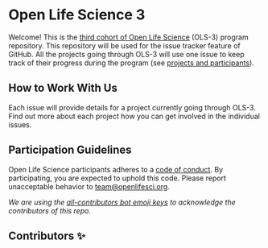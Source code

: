 # Open Life Science 3

Welcome! This is the [third cohort of Open Life Science](https://openlifesci.org/ols-3) (OLS-3) program repository. 
This repository will be used for the issue tracker feature of GitHub. 
All the projects going through OLS-3 will use one issue to keep track of their progress during the program (see [projects and participants](https://openlifesci.org/ols-3/projects-participants/)).

## How to Work With Us

Each issue will provide details for a project currently going through OLS-3. 
Find out more about each project how you can get involved in the individual issues.

## Participation Guidelines

Open Life Science participants adheres to a [code of conduct](CODE_OF_CONDUCT.md). 
By participating, you are expected to uphold this code. Please report unacceptable behavior to [team@openlifesci.org](mailto:team@openlifesci.org).

*We are using the [all-contributors bot emoji keys](https://allcontributors.org/) to acknowledge the contributors of this repo.*

## Contributors ✨
